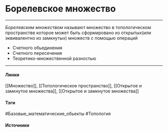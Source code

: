 # Борелевское множество
***
*Борелевским множеством* называют множество в топологическом пространстве которое может быть сформировано из открытых(или эквивалентно из замкнутых) множеств с помощью операций
- Счетного обьединения
- Счетного пересечения
- Теоретико-множественной разностью
***
#### Линки
 [[Множество]],
 [[Топологическое пространство]],
 [[Открытое и замкнутое множества]],
 [[Открытое и замкнутое множества]]
#### Тэги
 #Базовые_математические_обьекты 
 #Топология 
#### Источники
